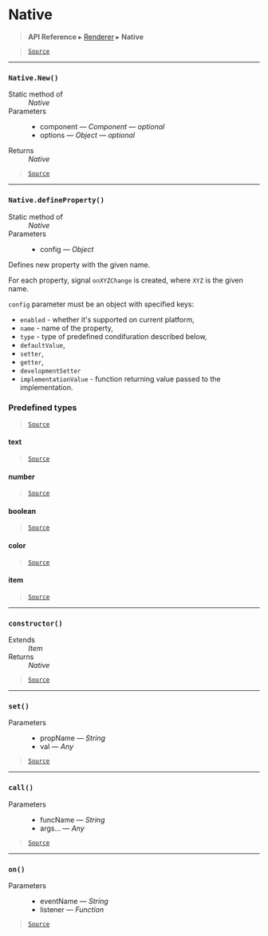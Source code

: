 # Native

> **API Reference** ▸ [Renderer](/api/renderer.md) ▸ **Native**

<!-- toc -->

> [`Source`](https:/github.com/Neft-io/neft/blob/3dc9f5366bf00b190122a2aec6eec7c6b4593c4f/src/renderer/types/basics/native.litcoffee)


* * * 

### `Native.New()`

<dl><dt>Static method of</dt><dd><i>Native</i></dd><dt>Parameters</dt><dd><ul><li>component — <i>Component</i> — <i>optional</i></li><li>options — <i>Object</i> — <i>optional</i></li></ul></dd><dt>Returns</dt><dd><i>Native</i></dd></dl>


> [`Source`](https:/github.com/Neft-io/neft/blob/3dc9f5366bf00b190122a2aec6eec7c6b4593c4f/src/renderer/types/basics/native.litcoffee#native-nativenewcomponent-component-object-options)


* * * 

### `Native.defineProperty()`

<dl><dt>Static method of</dt><dd><i>Native</i></dd><dt>Parameters</dt><dd><ul><li>config — <i>Object</i></li></ul></dd></dl>

Defines new property with the given name.

For each property, signal `onXYZChange` is created,
where `XYZ` is the given name.

`config` parameter must be an object with specified keys:
- `enabled` - whether it's supported on current platform,
- `name` - name of the property,
- `type` - type of predefined condifuration described below,
- `defaultValue`,
- `setter`,
- `getter`,
- `developmentSetter`
- `implementationValue` - function returning value passed to the implementation.

### Predefined types


> [`Source`](https:/github.com/Neft-io/neft/blob/3dc9f5366bf00b190122a2aec6eec7c6b4593c4f/src/renderer/types/basics/native.litcoffee)

#### text


> [`Source`](https:/github.com/Neft-io/neft/blob/3dc9f5366bf00b190122a2aec6eec7c6b4593c4f/src/renderer/types/basics/native.litcoffee)

#### number


> [`Source`](https:/github.com/Neft-io/neft/blob/3dc9f5366bf00b190122a2aec6eec7c6b4593c4f/src/renderer/types/basics/native.litcoffee)

#### boolean


> [`Source`](https:/github.com/Neft-io/neft/blob/3dc9f5366bf00b190122a2aec6eec7c6b4593c4f/src/renderer/types/basics/native.litcoffee)

#### color


> [`Source`](https:/github.com/Neft-io/neft/blob/3dc9f5366bf00b190122a2aec6eec7c6b4593c4f/src/renderer/types/basics/native.litcoffee)

#### item


> [`Source`](https:/github.com/Neft-io/neft/blob/3dc9f5366bf00b190122a2aec6eec7c6b4593c4f/src/renderer/types/basics/native.litcoffee)


* * * 

### `constructor()`

<dl><dt>Extends</dt><dd><i>Item</i></dd><dt>Returns</dt><dd><i>Native</i></dd></dl>


> [`Source`](https:/github.com/Neft-io/neft/blob/3dc9f5366bf00b190122a2aec6eec7c6b4593c4f/src/renderer/types/basics/native.litcoffee#native-nativeconstructor--item)


* * * 

### `set()`

<dl><dt>Parameters</dt><dd><ul><li>propName — <i>String</i></li><li>val — <i>Any</i></li></ul></dd></dl>


> [`Source`](https:/github.com/Neft-io/neft/blob/3dc9f5366bf00b190122a2aec6eec7c6b4593c4f/src/renderer/types/basics/native.litcoffee#nativesetstring-propname-any-val)


* * * 

### `call()`

<dl><dt>Parameters</dt><dd><ul><li>funcName — <i>String</i></li><li>args... — <i>Any</i></li></ul></dd></dl>


> [`Source`](https:/github.com/Neft-io/neft/blob/3dc9f5366bf00b190122a2aec6eec7c6b4593c4f/src/renderer/types/basics/native.litcoffee#nativecallstring-funcname-any-args)


* * * 

### `on()`

<dl><dt>Parameters</dt><dd><ul><li>eventName — <i>String</i></li><li>listener — <i>Function</i></li></ul></dd></dl>


> [`Source`](https:/github.com/Neft-io/neft/blob/3dc9f5366bf00b190122a2aec6eec7c6b4593c4f/src/renderer/types/basics/native.litcoffee#nativeonstring-eventname-function-listener)

